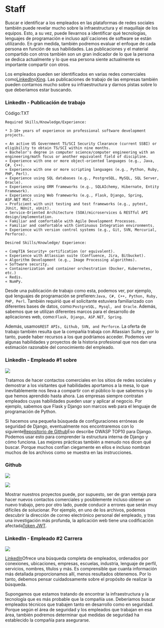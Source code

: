 # Staff

Buscar e identificar a los empleados en las plataformas de redes sociales también puede revelar mucho sobre la infraestructura y el maquillaje de los equipos. Esto, a su vez, puede llevarnos a identificar qué tecnologías, lenguajes de programación e incluso apli`caciones de software se están utilizando. En gran medida, también podremos evaluar el enfoque de cada persona en función de sus habilidades. Las publicaciones y el material compartido con otros también son un gran indicador de lo que la persona se dedica actualmente y lo que esa persona siente actualmente es importante compartir con otros.

Los empleados pueden ser identificados en varias redes comerciales como[LinkedIn](https://www.linkedin.com/)o[Xing](https://www.xing.de/). Las publicaciones de trabajo de las empresas también pueden contarnos mucho sobre su infraestructura y darnos pistas sobre lo que deberíamos estar buscando.

### **LinkedIn - Publicación de trabajo**

Código:TXT

```
Required Skills/Knowledge/Experience:

* 3-10+ years of experience on professional software development projects.

« An active US Government TS/SCI Security Clearance (current SSBI) or eligibility to obtain TS/SCI within nine months.
« Bachelor's degree in computer science/computer engineering with an engineering/math focus or another equivalent field of discipline.
« Experience with one or more object-oriented languages (e.g., Java, C#, C++).
« Experience with one or more scripting languages (e.g., Python, Ruby, PHP, Perl).
« Experience using SQL databases (e.g., PostgreSQL, MySQL, SQL Server, Oracle).
« Experience using ORM frameworks (e.g., SQLAIchemy, Hibernate, Entity Framework).
« Experience using Web frameworks (e.g., Flask, Django, Spring, ASP.NET MVC).
« Proficient with unit testing and test frameworks (e.g., pytest, JUnit, NUnit, xUnit).
« Service-Oriented Architecture (SOA)/microservices & RESTful API design/implementation.
« Familiar and comfortable with Agile Development Processes.
« Familiar and comfortable with Continuous Integration environments.
« Experience with version control systems (e.g., Git, SVN, Mercurial, Perforce).

Desired Skills/Knowledge/ Experience:

« CompTIA Security+ certification (or equivalent).
« Experience with Atlassian suite (Confluence, Jira, Bitbucket).
« Algorithm Development (e.g., Image Processing algorithms).
« Software security.
« Containerization and container orchestration (Docker, Kubernetes, etc.)
« Redis.
« NumPy.

```

Desde una publicación de trabajo como esta, podemos ver, por ejemplo, qué lenguajes de programación se prefieren:`Java, C#, C++, Python, Ruby, PHP, Perl`. También requirió que el solicitante estuviera familiarizado con diferentes bases de datos, como:`PostgreSQL, Mysql, and Oracle`. Además, sabemos que se utilizan diferentes marcos para el desarrollo de aplicaciones web, como:`Flask, Django, ASP.NET, Spring`.

Además, usamos`REST APIs, Github, SVN, and Perforce`. La oferta de trabajo también resulta que la compañía trabaja con Atlassian Suite y, por lo tanto, puede haber recursos a los que podríamos acceder. Podemos ver algunas habilidades y proyectos de la historia profesional que nos dan una estimación razonable del conocimiento del empleado.

### **LinkedIn - Empleado #1 sobre**

![](https://academy.hackthebox.com/storage/modules/112/linkedin-pers2.png)

Tratamos de hacer contactos comerciales en los sitios de redes sociales y demostrar a los visitantes qué habilidades aportamos a la mesa, lo que inevitablemente nos lleva a compartir con el público lo que sabemos y lo que hemos aprendido hasta ahora. Las empresas siempre contratan empleados cuyas habilidades pueden usar y aplicar al negocio. Por ejemplo, sabemos que Flask y Django son marcos web para el lenguaje de programación de Python.

Si hacemos una pequeña búsqueda de configuraciones erróneas de seguridad de Django, eventualmente nos encontraremos con lo siguiente[Repositorio de Github](https://github.com/boomcamp/django-security)Eso describe OWASP TOP10 para Django. Podemos usar esto para comprender la estructura interna de Django y cómo funciona. Las mejores prácticas también a menudo nos dicen qué buscar. Porque muchos confían ciegamente en ellos e incluso nombran muchos de los archivos como se muestra en las instrucciones.

### **Github**

![](https://academy.hackthebox.com/storage/modules/112/github.png)

![](https://academy.hackthebox.com/storage/modules/112/github2.png)

Mostrar nuestros proyectos puede, por supuesto, ser de gran ventaja para hacer nuevos contactos comerciales y posiblemente incluso obtener un nuevo trabajo, pero por otro lado, puede conducir a errores que serán muy difíciles de solucionar. Por ejemplo, en uno de los archivos, podemos descubrir la dirección de correo electrónico personal del empleado, y tras una investigación más profunda, la aplicación web tiene una codificación afectada[Token JWT](https://jwt.io/).

### **LinkedIn - Empleado #2 Carrera**

![](https://academy.hackthebox.com/storage/modules/112/linkedin-pers1.png)

[LinkedIn](https://www.linkedin.com/)Ofrece una búsqueda completa de empleados, ordenados por conexiones, ubicaciones, empresas, escuelas, industria, lenguaje de perfil, servicios, nombres, títulos y más. Es comprensible que cuanta información más detallada proporcionamos allí, menos resultados obtenemos. Por lo tanto, debemos pensar cuidadosamente sobre el propósito de realizar la búsqueda.

Supongamos que estamos tratando de encontrar la infraestructura y la tecnología que es más probable que la compañía use. Deberíamos buscar empleados técnicos que trabajen tanto en desarrollo como en seguridad. Porque según el área de seguridad y los empleados que trabajan en esa área, también podremos determinar qué medidas de seguridad ha establecido la compañía para asegurarse.